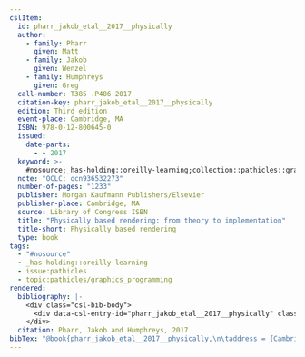 ```yaml
---
cslItem:
  id: pharr_jakob_etal__2017__physically
  author:
    - family: Pharr
      given: Matt
    - family: Jakob
      given: Wenzel
    - family: Humphreys
      given: Greg
  call-number: T385 .P486 2017
  citation-key: pharr_jakob_etal__2017__physically
  edition: Third edition
  event-place: Cambridge, MA
  ISBN: 978-0-12-800645-0
  issued:
    date-parts:
      - - 2017
  keyword: >-
    #nosource;_has-holding::oreilly-learning;collection::pathicles::graphics_programming
  note: "OCLC: ocn936532273"
  number-of-pages: "1233"
  publisher: Morgan Kaufmann Publishers/Elsevier
  publisher-place: Cambridge, MA
  source: Library of Congress ISBN
  title: "Physically based rendering: from theory to implementation"
  title-short: Physically based rendering
  type: book
tags:
  - "#nosource"
  - _has-holding::oreilly-learning
  - issue:pathicles
  - topic:pathicles/graphics_programming
rendered:
  bibliography: |-
    <div class="csl-bib-body">
      <div data-csl-entry-id="pharr_jakob_etal__2017__physically" class="csl-entry">Pharr, M., Jakob, W. and Humphreys, G. 2017 <i>Physically based rendering: from theory to implementation</i>. Third edition. Cambridge, MA: Morgan Kaufmann Publishers/Elsevier.</div>
    </div>
  citation: Pharr, Jakob and Humphreys, 2017
bibTex: "@book{pharr_jakob_etal__2017__physically,\n\taddress = {Cambridge, MA},\n\tauthor = {Pharr, Matt and Jakob, Wenzel and Humphreys, Greg},\n\tedition = {Third edition},\n\tyear = {2017},\n\tnote = {OCLC: ocn936532273},\n\tpublisher = {Morgan Kaufmann Publishers/Elsevier},\n\ttitle = {Physically based rendering: from theory to implementation},\n}\n\n"
---
```

